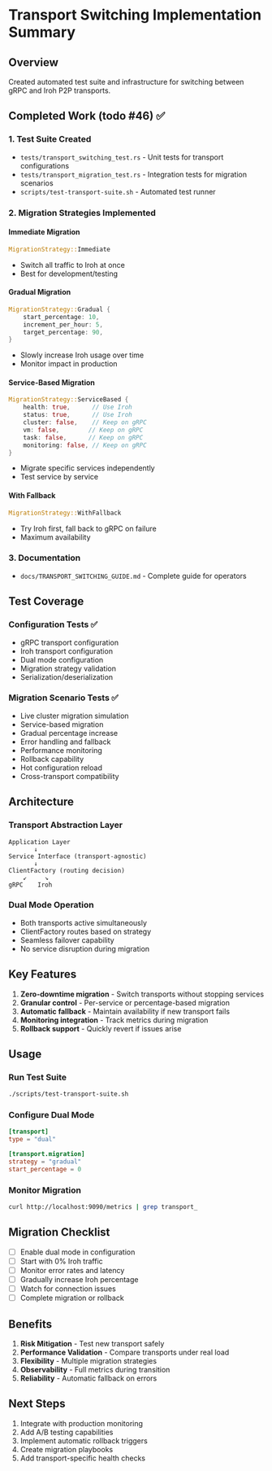 # Transport Switching Implementation Summary

## Overview

Created automated test suite and infrastructure for switching between gRPC and Iroh P2P transports.

## Completed Work (todo #46) ✅

### 1. Test Suite Created
- `tests/transport_switching_test.rs` - Unit tests for transport configurations
- `tests/transport_migration_test.rs` - Integration tests for migration scenarios
- `scripts/test-transport-suite.sh` - Automated test runner

### 2. Migration Strategies Implemented

#### Immediate Migration
```rust
MigrationStrategy::Immediate
```
- Switch all traffic to Iroh at once
- Best for development/testing

#### Gradual Migration
```rust
MigrationStrategy::Gradual {
    start_percentage: 10,
    increment_per_hour: 5,
    target_percentage: 90,
}
```
- Slowly increase Iroh usage over time
- Monitor impact in production

#### Service-Based Migration
```rust
MigrationStrategy::ServiceBased {
    health: true,      // Use Iroh
    status: true,      // Use Iroh
    cluster: false,    // Keep on gRPC
    vm: false,        // Keep on gRPC
    task: false,      // Keep on gRPC
    monitoring: false, // Keep on gRPC
}
```
- Migrate specific services independently
- Test service by service

#### With Fallback
```rust
MigrationStrategy::WithFallback
```
- Try Iroh first, fall back to gRPC on failure
- Maximum availability

### 3. Documentation
- `docs/TRANSPORT_SWITCHING_GUIDE.md` - Complete guide for operators

## Test Coverage

### Configuration Tests ✅
- gRPC transport configuration
- Iroh transport configuration  
- Dual mode configuration
- Migration strategy validation
- Serialization/deserialization

### Migration Scenario Tests ✅
- Live cluster migration simulation
- Service-based migration
- Gradual percentage increase
- Error handling and fallback
- Performance monitoring
- Rollback capability
- Hot configuration reload
- Cross-transport compatibility

## Architecture

### Transport Abstraction Layer
```
Application Layer
       ↓
Service Interface (transport-agnostic)
       ↓
ClientFactory (routing decision)
    ↙     ↘
gRPC    Iroh
```

### Dual Mode Operation
- Both transports active simultaneously
- ClientFactory routes based on strategy
- Seamless failover capability
- No service disruption during migration

## Key Features

1. **Zero-downtime migration** - Switch transports without stopping services
2. **Granular control** - Per-service or percentage-based migration
3. **Automatic fallback** - Maintain availability if new transport fails
4. **Monitoring integration** - Track metrics during migration
5. **Rollback support** - Quickly revert if issues arise

## Usage

### Run Test Suite
```bash
./scripts/test-transport-suite.sh
```

### Configure Dual Mode
```toml
[transport]
type = "dual"

[transport.migration]
strategy = "gradual"
start_percentage = 0
```

### Monitor Migration
```bash
curl http://localhost:9090/metrics | grep transport_
```

## Migration Checklist

- [ ] Enable dual mode in configuration
- [ ] Start with 0% Iroh traffic
- [ ] Monitor error rates and latency
- [ ] Gradually increase Iroh percentage
- [ ] Watch for connection issues
- [ ] Complete migration or rollback

## Benefits

1. **Risk Mitigation** - Test new transport safely
2. **Performance Validation** - Compare transports under real load
3. **Flexibility** - Multiple migration strategies
4. **Observability** - Full metrics during transition
5. **Reliability** - Automatic fallback on errors

## Next Steps

1. Integrate with production monitoring
2. Add A/B testing capabilities
3. Implement automatic rollback triggers
4. Create migration playbooks
5. Add transport-specific health checks